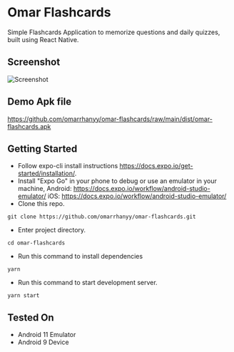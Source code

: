 # Omar Flashcards
Simple Flashcards Application to memorize questions and daily quizzes, built using React Native.

## Screenshot
![Screenshot](https://github.com/omarrhanyy/omar-flashcards/raw/main/sample.png)

## Demo Apk file
https://github.com/omarrhanyy/omar-flashcards/raw/main/dist/omar-flashcards.apk

## Getting Started
- Follow expo-cli install instructions https://docs.expo.io/get-started/installation/.
- Install "Expo Go" in your phone to debug or use an emulator in your machine, Android:  https://docs.expo.io/workflow/android-studio-emulator/ iOS: https://docs.expo.io/workflow/android-studio-emulator/ 
- Clone this repo.
```
git clone https://github.com/omarrhanyy/omar-flashcards.git
```
- Enter project directory.
```
cd omar-flashcards
```
- Run this command to install dependencies
```
yarn
```
- Run this command to start development server.
```
yarn start
```

## Tested On
- Android 11 Emulator
- Android 9 Device